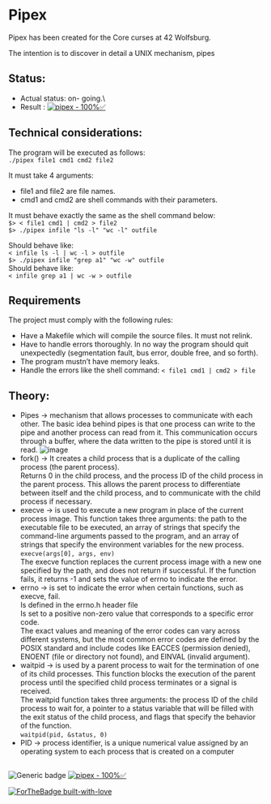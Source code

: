 # Pipex
Pipex has been created for the Core curses at 42 Wolfsburg.


The intention is to discover in detail a UNIX mechanism, pipes

## Status:
- Actual status:  on- going.\
- Result : [![pipex - 100%✅](https://img.shields.io/badge/pipex-100%25%E2%9C%85-brightgreen.svg?style=for-the-badge&logo=&logoColor=white)](https://github.com/gltats/Pipex)

## Technical considerations:
The  program will be executed as follows:</br>
 ```./pipex file1 cmd1 cmd2 file2```</br>

It must take 4 arguments:</br>
- file1 and file2 are file names.</br>
- cmd1 and cmd2 are shell commands with their parameters.</br>

It must behave exactly the same as the shell command below:</br>
```$> < file1 cmd1 | cmd2 > file2```</br>
```$> ./pipex infile "ls -l" "wc -l" outfile```</br>

Should behave like: </br>
```< infile ls -l | wc -l > outfile```</br>
```$> ./pipex infile "grep a1" "wc -w" outfile```</br>
Should behave like: </br>
```< infile grep a1 | wc -w > outfile```</br>

## Requirements
The project must comply with the following rules:
- Have a Makefile which will compile the source files. It must not relink.
- Have to handle errors thoroughly. In no way the program should quit unexpectedly (segmentation fault, bus error, double free, and so forth).
- The program mustn’t have memory leaks.
- Handle the errors like the shell command:
```< file1 cmd1 | cmd2 > file```

## Theory:
- Pipes -> mechanism that allows processes to communicate with each other. The basic idea behind pipes is that one process can write to the pipe and another process can read from it. This communication occurs through a buffer, where the data written to the pipe is stored until it is read.
 ![image](https://user-images.githubusercontent.com/74324703/216047166-d7324b82-dca4-4daf-87c3-1685f9245174.png)
- fork() -> It creates a child process that is a duplicate of the calling process (the parent process).  </br>
Returns 0 in the child process, and the process ID of the child process in the parent process. This allows the parent process to differentiate between itself and the child process, and to communicate with the child process if necessary.</br>
- execve -> is used to execute a new program in place of the current process image. 
This function takes three arguments: the path to the executable file to be executed, 
an array of strings that specify the command-line arguments passed to the program, 
and an array of strings that specify the environment variables for the new process.</br>
```execve(args[0], args, env)```</br>
The execve function replaces the current process image with a new one specified by the path, 
and does not return if successful. If the function fails, it returns -1 and sets the value of errno to indicate the error. </br>
- errno  -> is set to indicate the error when certain functions, such as execve, fail. </br>
Is defined in the errno.h header file  </br>
Is set to a positive non-zero value that corresponds to a specific error code.  </br>
The exact values and meaning of the error codes can vary across different systems, 
but the most common error codes are defined by the POSIX standard and include codes like EACCES (permission denied), 
ENOENT (file or directory not found), and EINVAL (invalid argument). </br>
 - waitpid -> is used by a parent process to wait for the termination of one of its child processes. This function blocks the execution of the parent process until the specified child process terminates or a signal is received.</br>
The waitpid function takes three arguments: the process ID of the child process to wait for, a pointer to a status variable that will be filled with the exit status of the child process, and flags that specify the behavior of the function.</br>
```waitpid(pid, &status, 0)```</br>
- PID -> process identifier, is a unique numerical value assigned by an operating system to each process that is created on a computer

##
![Generic badge](https://img.shields.io/badge/C-00599C?style=for-the-badge&logo=c&logoColor=white)
[![pipex - 100%✅](https://img.shields.io/badge/pipex-100%25%E2%9C%85-brightgreen.svg?style=for-the-badge&logo=&logoColor=white)](https://github.com/gltats/Pipex)

[![ForTheBadge built-with-love](http://ForTheBadge.com/images/badges/built-with-love.svg)](https://GitHub.com/Naereen/)
